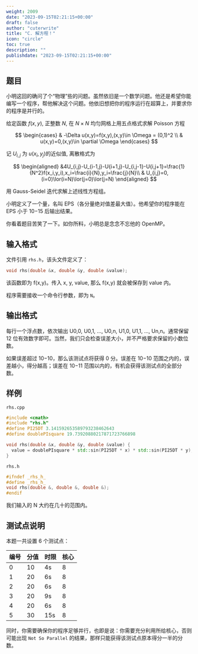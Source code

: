 ```yaml
---
weight: 2009
date: "2023-09-15T02:21:15+00:00"
draft: false
author: "cuterwrite"
title: "C. 解方程！"
icon: "circle"
toc: true
description: ""
publishdate: "2023-09-15T02:21:15+00:00"
---
```


## 题目

小明这回的确问了个“物理”些的问题。虽然依旧是一个数学问题。他还是希望你能编写一个程序，帮他解决这个问题。他依旧想把你的程序运行在超算上，并要求你的程序是并行的。

给定函数 $f(x,y)$, 正整数 $N$, 在 $N×N$ 均匀网格上用五点格式求解 Poisson 方程

$$
\begin{cases}
& -\Delta u(x,y)=f(x,y),(x,y)\in \Omega = (0,1)^2 \\
& u(x,y)=0,(x,y)\in \partial \Omega
\end{cases}
$$

记 $U_{i,j}$​ 为 $u(x_i,y_j​)$的近似值, 离散格式为

$$
\begin{aligned}
&4U_{i,j}-U_{i-1,j}-U{i+1,j}-U_{i,j-1}-U{i,j+1}=\frac{1}{N^2}f(x_i,y_i),x_i=\frac{i}{N},y_i=\frac{j}{N}\\
& U_{i,j}=0,(i=0)\lor(i=N)\lor(j=0)\lor(j=N)
\end{aligned}
$$

用 Gauss-Seidel 迭代求解上述线性方程组。

小明定义了一个量，名叫 EPS（各分量绝对值差最大值）。他希望你的程序能在 EPS 小于 10−15 后输出结果。

你看着题目苦笑了一下。如你所料，小明总是念念不忘他的 OpenMP。

## 输入格式

文件引用 `rhs.h`，该头文件定义了：

```cpp
void rhs(double &x, double &y, double &value);
```

该函数即为 f(x,y)。传入 x, y, value, 那么 f(x,y) 就会被保存到 value 内。

程序需要接收一个命令行参数，即为 `N`。

## 输出格式

每行一个浮点数，依次输出 U0,0​, U0,1​, ..., U0,n​, U1,0​, U1,1​, ..., Un,n​。通常保留 12 位有效数字即可。当然，我们只会检查误差大小，并不严格要求保留的小数位数。

如果误差超过 10−10，那么该测试点将获得 0 分。误差在 10−10 范围之内的，误差越小，得分越高；误差在 10−11 范围以内的，有机会获得该测试点的全部分数。

## 样例

`rhs.cpp`

```cpp
#include <cmath>
#include "rhs.h"
#define PI25DT 3.141592653589793238462643
#define doublePIsquare 19.73920880217871723766898

void rhs(double &x, double &y, double &value) {
  value = doublePIsquare * std::sin(PI25DT * x) * std::sin(PI25DT * y);
}
```

`rhs.h`

```cpp
#ifndef _rhs_h_
#define _rhs_h_
void rhs(double &, double &, double &);
#endif
```

我们输入的 N 大约在几十的范围内。

## 测试点说明

本题一共设置 6 个测试点：

| 编号  | 分值  | 时限  | 核心  |
| --- | --- | --- | --- |
| 0   | 10  | 4s  | 8   |
| 1   | 20  | 6s  | 8   |
| 2   | 20  | 6s  | 8   |
| 3   | 20  | 9s  | 8   |
| 4   | 20  | 6s  | 8   |
| 5   | 30  | 15s | 8   |

同时，你需要确保你的程序足够并行，也即是说：你需要充分利用所给核心，否则可能出现 `Not So Parallel` 的结果，那样只能获得该测试点原本得分一半的分数。
